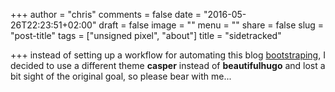 +++
author = "chris"
comments = false
date = "2016-05-26T22:23:51+02:00"
draft = false
image = ""
menu = ""
share = false
slug = "post-title"
tags = ["unsigned pixel", "about"]
title = "sidetracked"

+++
instead of setting up a workflow for automating this blog [bootstraping](bootstrapping), I decided to use a different theme **casper** instead of **beautifulhugo** and lost a bit sight of the original goal, so please bear with me... 

